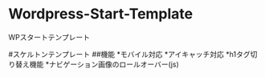Wordpress-Start-Template
========================

WPスタートテンプレート

#スケルトンテンプレート
##機能
*モバイル対応
*アイキャッチ対応
*h1タグ切り替え機能
*ナビゲーション画像のロールオーバー(js)

